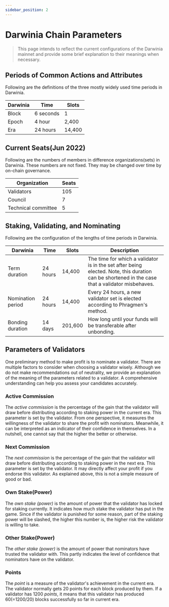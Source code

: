 ```yaml
---
sidebar_position: 2
---
```


# Darwinia Chain Parameters

> This page intends to reflect the current configurations of the Darwinia mainnet and provide some brief explanation to their meanings when necessary.

## Periods of Common Actions and Attributes

Following are the definitions of the three mostly widely used time periods in Darwinia.

| Darwinia | Time      | Slots |
| -------- | --------- | ----- |
| Block    | 6 seconds | 1     |
| Epoch    | 4 hour    | 2,400 |
| Era      | 24 hours  |14,400 |


## Current Seats(Jun 2022)
Following are the numbers of members in difference organizations(sets) in Darwinia. These numbers are not fixed. They may be changed over time by on-chain governance.

| Organization | Seats  |
| -------- | --------- |
| Validators   | 105 |
| Council    | 7    |
| Technical committee | 5  |

## Staking, Validating, and Nominating
Following are the configuration of the lengths of time periods in Darwinia.

| Darwinia                | Time                               | Slots                                                      | Description                                                                                                                                      |
| ----------------------- | ---------------------------------- | ---------------------------------------------------------- | ------------------------------------------------------------------------------------------------------------------------------------------------ |
| Term duration           | 24 hours                            | 14,400                                                      | The time for which a validator is in the set after being elected. Note,  this duration can be shortened in the case that a validator misbehaves. |
| Nomination period       | 24 hours                            | 14,400                                                      | Every 24 hours, a new validator set is elected according to Phragmen's method.                                                                    |
| Bonding duration        | 14 days                            | 201,600                                                    | How long until your funds will be transferable after unbonding.                                                                                 |
                                                             
## Parameters of Validators
One preliminary method to make profit is to nominate a validator. There are multiple factors to consider when choosing a validator wisely. Although we do not make recommendations out of neutrality, we provide an explanation of the meaning of the parameters related to a validator. A comprehensive understanding can help you assess your candidates accurately.

### Active Commission
The *active commission* is the percentage of the gain that the validator will draw before distributing according to staking power in the current era. This parameter is set by the validator. From one perspective, it measures the willingness of the validator to share the profit with nominators. Meanwhile, it can be interpreted as an indicator of their confidence in themselves. In a nutshell, one cannot say that the higher the better or otherwise.

### Next Commission
The *next commission* is the percentage of the gain that the validator will draw before distributing according to staking power in the next era. This parameter is set by the validator. It may directly affect your profit if you endorse this validator. As explained above, this is not a simple measure of good or bad.

### Own Stake(Power)
The *own stake (power)* is the amount of power that the validator has locked for staking currently. It indicates how much stake the validator has put in the game. Since if the validator is punished for some reason, part of the staking power will be slashed, the higher this number is, the higher risk the validator is willing to take.

### Other Stake(Power)
The *other stake (power)* is the amount of power that nominators have trusted the validator with. This partly indicates the level of confidence that nominators have on the validator.

### Points
The *point* is a measure of the validator's achievement in the current era. The validator normally gets 20 points for each block produced by them. If a validator has 1200 *points*, it means that this validator has produced 60(=1200/20) blocks successfully so far in current era.